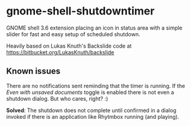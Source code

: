 gnome-shell-shutdowntimer
=========================

GNOME shell 3.6 extension placing an icon in status area with a simple slider for fast and easy setup of scheduled shutdown.

Heavily based on Lukas Knuth's Backslide code at https://bitbucket.org/LukasKnuth/backslide

Known issues
------------

There are no notifications sent reminding that the timer is running. If the *Even with unsaved documents* toggle is enabled there is not even a shutdown dialog. But who cares, right? :)

**Solved**: The shutdown does not complete until confirmed in a dialog invoked if there is an application like Rhytmbox running (and playing).
